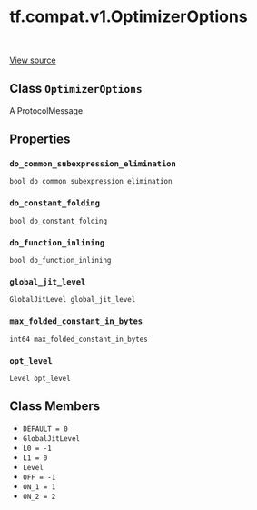 <div itemscope itemtype="http://developers.google.com/ReferenceObject">
<meta itemprop="name" content="tf.compat.v1.OptimizerOptions" />
<meta itemprop="path" content="Stable" />
<meta itemprop="property" content="do_common_subexpression_elimination"/>
<meta itemprop="property" content="do_constant_folding"/>
<meta itemprop="property" content="do_function_inlining"/>
<meta itemprop="property" content="global_jit_level"/>
<meta itemprop="property" content="max_folded_constant_in_bytes"/>
<meta itemprop="property" content="opt_level"/>
<meta itemprop="property" content="DEFAULT"/>
<meta itemprop="property" content="GlobalJitLevel"/>
<meta itemprop="property" content="L0"/>
<meta itemprop="property" content="L1"/>
<meta itemprop="property" content="Level"/>
<meta itemprop="property" content="OFF"/>
<meta itemprop="property" content="ON_1"/>
<meta itemprop="property" content="ON_2"/>
</div>

# tf.compat.v1.OptimizerOptions

<!-- Insert buttons and diff -->

<table class="tfo-notebook-buttons tfo-api" align="left">
</table>

<a target="_blank" href="/code/stable/tensorflow/core/protobuf/config.proto">View source</a>



## Class `OptimizerOptions`

A ProtocolMessage



<!-- Placeholder for "Used in" -->


## Properties

<h3 id="do_common_subexpression_elimination"><code>do_common_subexpression_elimination</code></h3>

`bool do_common_subexpression_elimination`


<h3 id="do_constant_folding"><code>do_constant_folding</code></h3>

`bool do_constant_folding`


<h3 id="do_function_inlining"><code>do_function_inlining</code></h3>

`bool do_function_inlining`


<h3 id="global_jit_level"><code>global_jit_level</code></h3>

`GlobalJitLevel global_jit_level`


<h3 id="max_folded_constant_in_bytes"><code>max_folded_constant_in_bytes</code></h3>

`int64 max_folded_constant_in_bytes`


<h3 id="opt_level"><code>opt_level</code></h3>

`Level opt_level`




## Class Members

* `DEFAULT = 0` <a id="DEFAULT"></a>
* `GlobalJitLevel` <a id="GlobalJitLevel"></a>
* `L0 = -1` <a id="L0"></a>
* `L1 = 0` <a id="L1"></a>
* `Level` <a id="Level"></a>
* `OFF = -1` <a id="OFF"></a>
* `ON_1 = 1` <a id="ON_1"></a>
* `ON_2 = 2` <a id="ON_2"></a>


